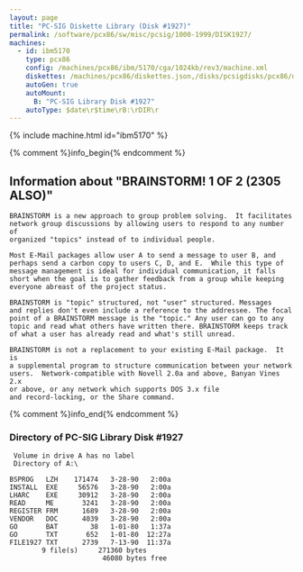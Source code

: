 ```yaml
---
layout: page
title: "PC-SIG Diskette Library (Disk #1927)"
permalink: /software/pcx86/sw/misc/pcsig/1000-1999/DISK1927/
machines:
  - id: ibm5170
    type: pcx86
    config: /machines/pcx86/ibm/5170/cga/1024kb/rev3/machine.xml
    diskettes: /machines/pcx86/diskettes.json,/disks/pcsigdisks/pcx86/diskettes.json
    autoGen: true
    autoMount:
      B: "PC-SIG Library Disk #1927"
    autoType: $date\r$time\rB:\rDIR\r
---
```


{% include machine.html id="ibm5170" %}

{% comment %}info_begin{% endcomment %}

## Information about "BRAINSTORM! 1 OF 2 (2305 ALSO)"

    BRAINSTORM is a new approach to group problem solving.  It facilitates
    network group discussions by allowing users to respond to any number of
    organized "topics" instead of to individual people.
    
    Most E-Mail packages allow user A to send a message to user B, and
    perhaps send a carbon copy to users C, D, and E.  While this type of
    message management is ideal for individual communication, it falls
    short when the goal is to gather feedback from a group while keeping
    everyone abreast of the project status.
    
    BRAINSTORM is "topic" structured, not "user" structured. Messages
    and replies don't even include a reference to the addressee. The focal
    point of a BRAINSTORM message is the "topic." Any user can go to any
    topic and read what others have written there. BRAINSTORM keeps track
    of what a user has already read and what's still unread.
    
    BRAINSTORM is not a replacement to your existing E-Mail package.  It is
    a supplemental program to structure communication between your network
    users.  Network-compatible with Novell 2.0a and above, Banyan Vines 2.x
    or above, or any network which supports DOS 3.x file
    and record-locking, or the Share command.
{% comment %}info_end{% endcomment %}


### Directory of PC-SIG Library Disk #1927

     Volume in drive A has no label
     Directory of A:\

    BSPROG   LZH    171474   3-28-90   2:00a
    INSTALL  EXE     56576   3-28-90   2:00a
    LHARC    EXE     30912   3-28-90   2:00a
    READ     ME       3241   3-28-90   2:00a
    REGISTER FRM      1689   3-28-90   2:00a
    VENDOR   DOC      4039   3-28-90   2:00a
    GO       BAT        38   1-01-80   1:37a
    GO       TXT       652   1-01-80  12:27a
    FILE1927 TXT      2739   7-13-90  11:37a
            9 file(s)     271360 bytes
                           46080 bytes free
